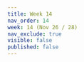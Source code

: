 ```yaml
---
title: Week 14
nav_order: 14
week: 14 (Nov 26 / 28)
nav_exclude: true
visible: false
published: false
---
```

